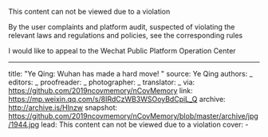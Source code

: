 This content can not be viewed due to a violation

By the user complaints and platform audit, suspected of violating the relevant laws and regulations and policies, see the corresponding rules

I would like to appeal to the Wechat Public Platform Operation Center


-------------
title: "Ye Qing: Wuhan has made a hard move! " 
source: Ye Qing
authors: _
editors: _
proofreader: _
photographer: _
translator: _
via: https://github.com/2019ncovmemory/nCovMemory
link: https://mp.weixin.qq.com/s/8IRdCzWB3WSOoyBdCpiL_Q
archive: http://archive.is/Hlnzw
snapshot: https://github.com/2019ncovmemory/nCovMemory/blob/master/archive/jpg/1944.jpg
lead: This content can not be viewed due to a violation
cover: -
